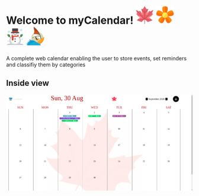 # Welcome to myCalendar!  <img src="images/autum.png"/> <img src="images/spring.png"/>  <img src="images/winter.jpeg"/> <img src="images/summer.jpeg"/>

A complete web calendar enabling the user to store events, set reminders and classifiy them by categories

## Inside view


<img src="images/mycalendar_september_events.png"/>
